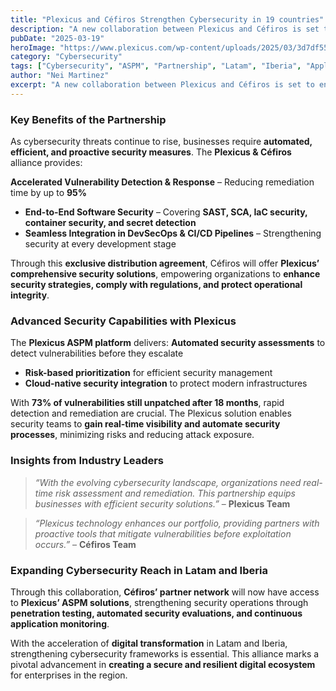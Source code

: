 ```yaml
---
title: "Plexicus and Céfiros Strengthen Cybersecurity in 19 countries"
description: "A new collaboration between Plexicus and Céfiros is set to enhance application security across 19 countries in Latam and Iberia. This cybersecurity collaboration brings advanced Application Security Posture Management (ASPM) solutions to organizations seeking to proactively defend against cyber threats."
pubDate: "2025-03-19"
heroImage: "https://www.plexicus.com/wp-content/uploads/2025/03/3d7df554-250e-43f5-8a3c-4048c253db20.webp"
category: "Cybersecurity"
tags: ["Cybersecurity", "ASPM", "Partnership", "Latam", "Iberia", "Application Security", "Vulnerability Remediation"]
author: "Nei Martinez"
excerpt: "A new collaboration between Plexicus and Céfiros is set to enhance application security across 19 countries in Latam and Iberia. This cybersecurity collaboration brings advanced Application Security Posture Management (ASPM) solutions to organizations seeking to proactively defend against cyber threats."
---
```


### **Key Benefits of the Partnership**
As cybersecurity threats continue to rise, businesses require **automated, efficient, and proactive security measures**. The **Plexicus & Céfiros** alliance provides:

**Accelerated Vulnerability Detection & Response** – Reducing remediation time by up to **95%**
* **End-to-End Software Security** – Covering **SAST, SCA, IaC security, container security, and secret detection**
* **Seamless Integration in DevSecOps & CI/CD Pipelines** – Strengthening security at every development stage

Through this **exclusive distribution agreement**, Céfiros will offer **Plexicus’ comprehensive security solutions**, empowering organizations to **enhance security strategies, comply with regulations, and protect operational integrity**.

### **Advanced Security Capabilities with Plexicus**
The **Plexicus ASPM platform** delivers: **Automated security assessments** to detect vulnerabilities before they escalate
* **Risk-based prioritization** for efficient security management
* **Cloud-native security integration** to protect modern infrastructures

With **73% of vulnerabilities still unpatched after 18 months**, rapid detection and remediation are crucial. The Plexicus solution enables security teams to **gain real-time visibility and automate security processes**, minimizing risks and reducing attack exposure.

### **Insights from Industry Leaders**
> *“With the evolving cybersecurity landscape, organizations need real-time risk assessment and remediation. This partnership equips businesses with efficient security solutions.”* – **Plexicus Team**

> *“Plexicus technology enhances our portfolio, providing partners with proactive tools that mitigate vulnerabilities before exploitation occurs.”* – **Céfiros Team**

### **Expanding Cybersecurity Reach in Latam and Iberia**
Through this collaboration, **Céfiros’ partner network** will now have access to **Plexicus’ ASPM solutions**, strengthening security operations through **penetration testing, automated security evaluations, and continuous application monitoring**.

With the acceleration of **digital transformation** in Latam and Iberia, strengthening cybersecurity frameworks is essential. This alliance marks a pivotal advancement in **creating a secure and resilient digital ecosystem** for enterprises in the region.